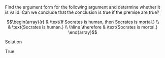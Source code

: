Find the argument form for the following argument and determine whether it is valid. Can we conclude that the conclusion is true if the premise are true?

$$\begin{array}{r}
& \text{If Socrates is human, then Socrates is mortal.} \\
& \text{Socrates is human.} \\
\hline 
\therefore & \text{Socrates is mortal.}
\end{array}$$

Solution

True
